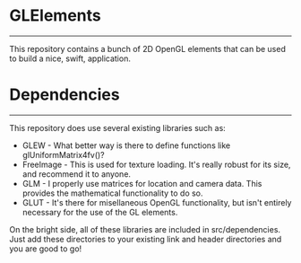 GLElements
====
----
This repository contains a bunch of 2D OpenGL elements that can be used to build a nice, swift, application.

Dependencies
====
----
This repository does use several existing libraries such as:
* GLEW - What better way is there to define functions like glUniformMatrix4fv()?
* FreeImage - This is used for texture loading. It's really robust for its size, and recommend it to anyone.
* GLM - I properly use matrices for location and camera data. This provides the mathematical functionality to do so.
* GLUT - It's there for misellaneous OpenGL functionality, but isn't entirely necessary for the use of the GL elements.

On the bright side, all of these libraries are included in src/dependencies. Just add these directories 
to your existing link and header directories and you are good to go!
